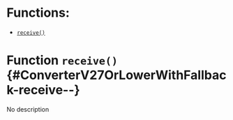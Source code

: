 # Functions:

- [`receive()`](#ConverterV27OrLowerWithFallback-receive--)

# Function `receive()` {#ConverterV27OrLowerWithFallback-receive--}

No description
